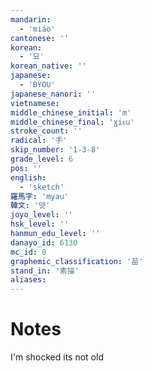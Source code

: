 ```yaml
---
mandarin:
  - 'miáo'
cantonese: ''
korean:
  - '묘'
korean_native: ''
japanese:
  - 'BYOU'
japanese_nanori: ''
vietnamese:
middle_chinese_initial: 'm'
middle_chinese_final: 'ɣiᴇu'
stroke_count: ''
radical: '手'
skip_number: '1-3-8'
grade_level: 6
pos: ''
english:
  - 'sketch'
羅馬字: 'myau'
韓文: '먓'
joyo_level: ''
hsk_level: ''
hanmun_edu_level: ''
danayo_id: 6130
mc_id: 0
graphemic_classification: '苗'
stand_in: '素描'
aliases:
---
```


# Notes
I'm shocked its not old
